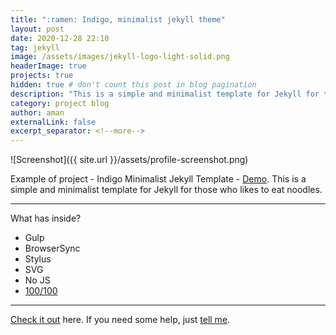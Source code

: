 ```yaml
---
title: ":ramen: Indigo, minimalist jekyll theme"
layout: post
date: 2020-12-28 22:10
tag: jekyll
image: /assets/images/jekyll-logo-light-solid.png
headerImage: true
projects: true
hidden: true # don't count this post in blog pagination
description: "This is a simple and minimalist template for Jekyll for those who likes to eat noodles."
category: project blog
author: aman
externalLink: false
excerpt_separator: <!--more-->
---
```


![Screenshot]({{ site.url }}/assets/profile-screenshot.png)

Example of project - Indigo Minimalist Jekyll Template - [Demo](https://sergiokopplin.github.io/indigo/). This is a simple and minimalist template for Jekyll for those who likes to eat noodles.
<!--more-->
---

What has inside?

- Gulp
- BrowserSync
- Stylus
- SVG
- No JS
- [100/100](https://developers.google.com/speed/pagespeed/insights/?url=https%3A%2F%2Famangoyal.me%2F)

---

[Check it out](https://sergiokopplin.github.io/indigo/) here.
If you need some help, just [tell me](https://github.com/sergiokopplin/indigo/issues).
